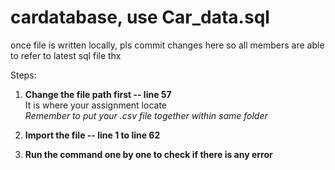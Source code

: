 # cardatabase,  use Car_data.sql
once file is written locally, pls commit changes here so all members are able to refer to latest sql file thx

Steps:
1. **Change the file path first -- line 57**  
    It is where your assignment locate  
    *Remember to put your .csv file together within same folder*

2. **Import the file -- line 1 to line 62**

3. **Run the command one by one to check if there is any error**